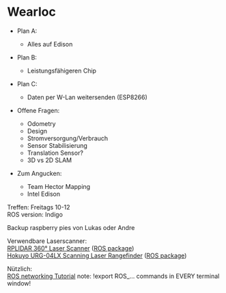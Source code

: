 # Wearloc

* Plan A:
    * Alles auf Edison
* Plan B:
    * Leistungsfähigeren Chip
* Plan C:
    * Daten per W-Lan weitersenden (ESP8266)

* Offene Fragen:
    * Odometry
    * Design
    * Stromversorgung/Verbrauch
    * Sensor Stabilisierung
    * Translation Sensor?
    * 3D vs 2D SLAM

* Zum Angucken:
    * Team Hector Mapping
    * Intel Edison

Treffen: Freitags 10-12  
ROS version: Indigo

Backup raspberry pies von Lukas oder Andre

Verwendbare Laserscanner:  
[RPLIDAR 360° Laser Scanner](http://www.robotshop.com/eu/en/rplidar-360-laser-scanner.html) ([ROS package](http://wiki.ros.org/rplidar))  
[Hokuyo URG-04LX Scanning Laser Rangefinder](http://www.robotshop.com/eu/en/hokuyo-urg-04lx-scanning-laser-rangefinder-eu.html) ([ROS package](http://wiki.ros.org/hokuyo_node))  
  
Nützlich:  
[ROS networking Tutorial](http://nootrix.com/software/ros-networking/)
note: !export ROS_... commands in EVERY terminal window!

